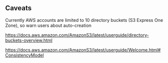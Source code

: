 ## Caveats

Currently AWS accounts are limited to 10 directory buckets (S3 Express One Zone), so warn users about auto-creation

https://docs.aws.amazon.com/AmazonS3/latest/userguide/directory-buckets-overview.html

https://docs.aws.amazon.com/AmazonS3/latest/userguide/Welcome.html#ConsistencyModel